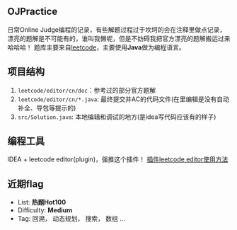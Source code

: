 ## OJPractice
日常Online Judge编程的记录，有些解题过程过于坎坷的会在注释里做点记录，漂亮的题解是不可能有的，谁叫我懒呢，但是不妨碍我把官方漂亮的题解搬运过来哈哈哈！
题库主要来自[leetcode](https://leetcode-cn.com/problemset/all/)，主要使用**Java**做为编程语言。

## 项目结构
1. `leetcode/editor/cn/doc`：参考过的部分官方题解
2. `leetcode/editor/cn/*.java`: 最终提交并AC的代码文件(在里编辑是没有自动补全、导包等提示的)
3. `src/Solution.java`: 本地编辑和调试的地方(是idea写代码应该有的样子)

## 编程工具
IDEA + leetcode editor(plugin)，强推这个插件！
[插件leetcode editor使用方法](https://www.cnblogs.com/hwtblog/p/11455581.html)

## 近期flag
- List: **热题Hot100**
- Difficulty: **Medium**
- Tag: 回溯， 动态规划， 搜索， 数组 ...
